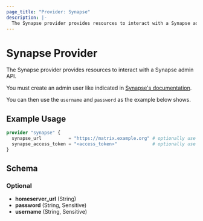 ```yaml
---
page_title: "Provider: Synapse"
description: |-
  The Synapse provider provides resources to interact with a Synapse admin API.
---
```


# Synapse Provider

The Synapse provider provides resources to interact with a Synapse admin API.

You must create an admin user like indicated in [Synapse's
documentation](https://matrix-org.github.io/synapse/latest/usage/administration/admin_api/index.html).

You can then use the `username` and `password` as the example below shows.

## Example Usage

```terraform
provider "synapse" {
  synapse_url          = "https://matrix.example.org" # optionally use SYNAPSE_URL env var
  synapse_access_token = "<access_token>"             # optionally use SYNAPSE_ACCESS_TOKEN env var
}
```

<!-- schema generated by tfplugindocs -->
## Schema

### Optional

- **homeserver_url** (String)
- **password** (String, Sensitive)
- **username** (String, Sensitive)
